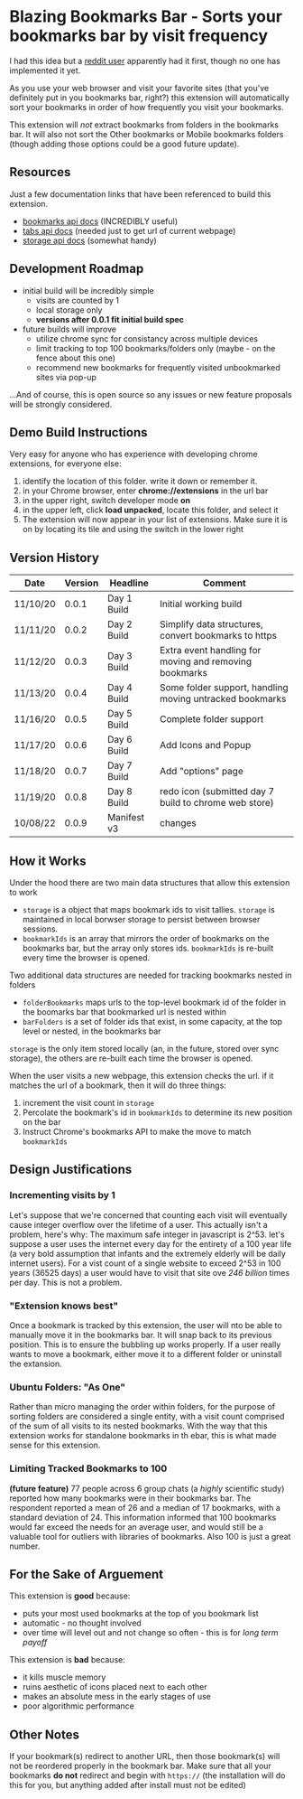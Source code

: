 # Blazing Bookmarks Bar - Sorts your bookmarks bar by visit frequency

I had this idea but a [reddit user](https://www.reddit.com/r/chrome/comments/2cgfti/how_do_i_sort_my_bookmarks_by_frequency_of/) apparently had it first, though no one has implemented it yet.

As you use your web browser and visit your favorite sites (that you've definitely put in you bookmarks bar, right?) this extension will automatically sort your bookmarks in order of how frequently you visit your bookmarks.

This extension will *not* extract bookmarks from folders in the bookmarks bar. It will also not sort the Other bookmarks or Mobile bookmarks folders (though adding those options could be a good future update).

## Resources

Just a few documentation links that have been referenced to build this extension.

* [bookmarks api docs](https://developer.chrome.com/extensions/bookmarks) (INCREDIBLY useful)
* [tabs api docs](https://developer.chrome.com/extensions/tabs#method-get) (needed just to get url of current webpage)
* [storage api docs](https://developer.chrome.com/extensions/storage) (somewhat handy)

## Development Roadmap

* initial build will be incredibly simple
  * visits are counted by 1
  * local storage only
  * **versions after 0.0.1 fit initial build spec**
* future builds will improve
  * utilize chrome sync for consistancy across multiple devices
  * limit tracking to top 100 bookmarks/folders only (maybe - on the fence about this one)
  * recommend new bookmarks for frequently visited unbookmarked sites via pop-up

...And of course, this is open source so any issues or new feature proposals will be strongly considered.

## Demo Build Instructions

Very easy for anyone who has experience with developing chrome extensions, for everyone else:

1. identify the location of this folder. write it down or remember it.
2. in your Chrome browser, enter **chrome://extensions** in the url bar
3. in the upper right, switch developer mode **on**
4. in the upper left, click **load unpacked**, locate this folder, and select it
5. The extension will now appear in your list of extensions. Make sure it is on by locating its tile and using the switch in the lower right

## Version History

| Date | Version | Headline | Comment |
| --- | --- | --- | --- |
| 11/10/20 | 0.0.1 | Day 1 Build | Initial working build |
| 11/11/20 | 0.0.2 | Day 2 Build | Simplify data structures, convert bookmarks to https |
| 11/12/20 | 0.0.3 | Day 3 Build | Extra event handling for moving and removing bookmarks |
| 11/13/20 | 0.0.4 | Day 4 Build | Some folder support, handling moving untracked bookmarks |
| 11/16/20 | 0.0.5 | Day 5 Build | Complete folder support |
| 11/17/20 | 0.0.6 | Day 6 Build | Add Icons and Popup |
| 11/18/20 | 0.0.7 | Day 7 Build | Add "options" page |
| 11/19/20 | 0.0.8 | Day 8 Build | redo icon (submitted day 7 build to chrome web store) |
| 10/08/22 | 0.0.9 | Manifest v3 | changes |

## How it Works

Under the hood there are two main data structures that allow this extension to work

* `storage` is a object that maps bookmark ids to visit tallies. `storage` is maintained in local borwser storage to persist between browser sessions.
* `bookmarkIds` is an array that mirrors the order of bookmarks on the bookmarks bar, but the array only stores ids. `bookmarkIds` is re-built every time the browser is opened.

Two additional data structures are needed for tracking bookmarks nested in folders

* `folderBookmarks` maps urls to the top-level bookmark id of the folder in the boomarks bar that bookmarked url is nested within
* `barFolders` is a set of folder ids that exist, in some capacity, at the top level or nested, in the bookmarks bar

`storage` is the only item stored locally (an, in the future, stored over sync storage), the others are re-built each time the browser is opened.

When the user visits a new webpage, this extension checks the url. if it matches the url of a bookmark, then it will do three things:

1. increment the visit count in `storage`
2. Percolate the bookmark's id in `bookmarkIds` to determine its new position on the bar
3. Instruct Chrome's bookmarks API to make the move to match `bookmarkIds`

## Design Justifications

### Incrementing visits by 1

Let's suppose that we're concerned that counting each visit will eventually cause integer overflow over the lifetime of a user. This actually isn't a problem, here's why: The maximum safe integer in javascript is 2^53. let's suppose a user uses the internet every day for the entirety of a 100 year life (a very bold assumption that infants and the extremely elderly will be daily internet users). For a vist count of a single website to exceed 2^53 in 100 years (36525 days) a user would have to visit that site ove *246 billion* times per day. This is not a problem.

### "Extension knows best"

Once a bookmark is tracked by this extension, the user will nto be able to manually move it in the bookmarks bar. It will snap back to its previous position. This is to ensure the bubbling up works properly. If a user really wants to move a bookmark, either move it to a different folder or uninstall the extansion.

### Ubuntu Folders: "As One"

Rather than micro managing the order within folders, for the purpose of sorting folders are considered a single entity, with a visit count comprised of the sum of all visits to its nested bookmarks. With the way that this extension works for standalone bookmarks in th ebar, this is what made sense for this extension.

### Limiting Tracked Bookmarks to 100

**(future feature)** 77 people across 6 group chats (a *highly* scientific study) reported how many bookmarks were in their bookmarks bar. The respondent reported a mean of 26 and a median of 17 bookmarks, with a standard deviation of 24. This information informed that 100 bookmarks would far exceed the needs for an average user, and would still be a valuable tool for outliers with libraries of bookmarks. Also 100 is just a great number.

## For the Sake of Arguement

This extension is **good** because:

* puts your most used bookmarks at the top of you bookmark list
* automatic - no thought involved
* over time will level out and not change so often - this is for *long term payoff*

This extension is **bad** because:

* it kills muscle memory
* ruins aesthetic of icons placed next to each other
* makes an absolute mess in the early stages of use
* poor algorithmic performance

## Other Notes

If your bookmark(s) redirect to another URL, then those bookmark(s) will not be reordered properly in the bookmark bar. Make sure that all your bookmarks **do not** redirect and begin with `https://` (the installation will do this for you, but anything added after install must not be edited)
